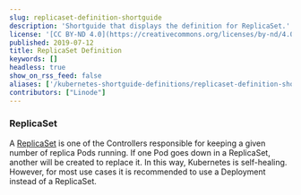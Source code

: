 ```yaml
---
slug: replicaset-definition-shortguide
description: 'Shortguide that displays the definition for ReplicaSet.'
license: '[CC BY-ND 4.0](https://creativecommons.org/licenses/by-nd/4.0)'
published: 2019-07-12
title: ReplicaSet Definition
keywords: []
headless: true
show_on_rss_feed: false
aliases: ['/kubernetes-shortguide-definitions/replicaset-definition-shortguide/']
contributors: ["Linode"]
---
```


### ReplicaSet

A [ReplicaSet](https://kubernetes.io/docs/concepts/workloads/controllers/replicaset/) is one of the Controllers responsible for keeping a given number of replica Pods running. If one Pod goes down in a ReplicaSet, another will be created to replace it. In this way, Kubernetes is self-healing. However, for most use cases it is recommended to use a Deployment instead of a ReplicaSet.
